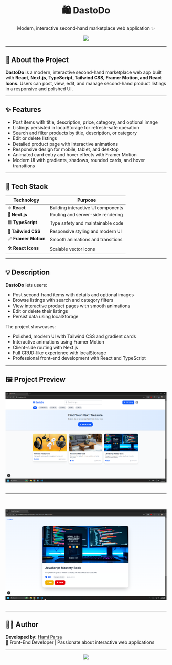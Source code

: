 <div align="center">
  <h1>🛍️ DastoDo</h1>
  <p>Modern, interactive second-hand marketplace web application ✨</p>
  <a href="https://68e275dd8eb29772d65fdb15--delightful-wisp-111a27.netlify.app/">
    <img src="https://img.shields.io/badge/View_Live_Project-1DA1F2?style=for-the-badge&logo=github&logoColor=white"/>
  </a>
</div>

---

## 📝 About the Project

**DastoDo** is a modern, interactive second-hand marketplace web app built with **React, Next.js, TypeScript, Tailwind CSS, Framer Motion, and React Icons**. Users can post, view, edit, and manage second-hand product listings in a responsive and polished UI.

---

## ✨ Features

<ul>
  <li>Post items with title, description, price, category, and optional image</li>
  <li>Listings persisted in localStorage for refresh-safe operation</li>
  <li>Search and filter products by title, description, or category</li>
  <li>Edit or delete listings</li>
  <li>Detailed product page with interactive animations</li>
  <li>Responsive design for mobile, tablet, and desktop</li>
  <li>Animated card entry and hover effects with Framer Motion</li>
  <li>Modern UI with gradients, shadows, rounded cards, and hover transitions</li>
</ul>

---

## 🧰 Tech Stack

| Technology | Purpose |
|------------|---------|
| ⚛️ **React** | Building interactive UI components |
| 🧭 **Next.js** | Routing and server-side rendering |
| 🟦 **TypeScript** | Type safety and maintainable code |
| 🎨 **Tailwind CSS** | Responsive styling and modern UI |
| 🪄 **Framer Motion** | Smooth animations and transitions |
| 🛠️ **React Icons** | Scalable vector icons |

---

## 💡 Description

**DastoDo** lets users:

- Post second-hand items with details and optional images  
- Browse listings with search and category filters  
- View interactive product pages with smooth animations  
- Edit or delete their listings  
- Persist data using localStorage  

The project showcases:

- Polished, modern UI with Tailwind CSS and gradient cards  
- Interactive animations using Framer Motion  
- Client-side routing with Next.js  
- Full CRUD-like experience with localStorage  
- Professional front-end development with React and TypeScript  

---

## 🖼️ Project Preview

<div align="center">
  <img src="/pic1.png" width="700px" />
  <br/><br/>
  <hr/>
  <br/><br/>
  <img src="/pic2.png" width="700px" />
  <br/><br/>
</div>

---

## 👨‍💻 Author

**Developed by:** [Hami Parsa](https://github.com/hamiparsa)  
💬 Front-End Developer | Passionate about interactive web applications  

---

<div align="center">
  <img src="https://skillicons.dev/icons?i=react,next,typescript,tailwind,framer" />
</div>
